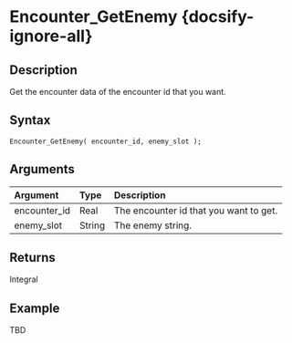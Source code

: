 # Encounter_GetEnemy {docsify-ignore-all}

## Description
Get the encounter data of the encounter id that you want.

## Syntax
```gml
Encounter_GetEnemy( encounter_id, enemy_slot );
```

## Arguments
| Argument | Type | Description |
| :-- | :-- | :-- |
| encounter_id | Real | The encounter id that you want to get. |
| enemy_slot | String | The enemy string. |

## Returns
Integral

## Example
TBD